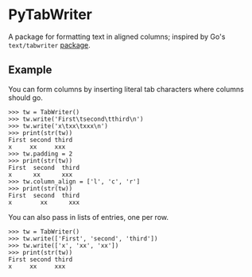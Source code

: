 PyTabWriter
===========

A package for formatting text in aligned columns; inspired by Go's `text/tabwriter` [package](http://golang.org/pkg/text/tabwriter).

Example
-------

You can form columns by inserting literal tab characters where columns
should go.

    >>> tw = TabWriter()
    >>> tw.write('First\tsecond\tthird\n')
    >>> tw.write('x\txx\txxx\n')
    >>> print(str(tw))
    First second third
    x     xx     xxx
    >>> tw.padding = 2
    >>> print(str(tw))
    First  second  third
    x      xx      xxx
    >>> tw.column_align = ['l', 'c', 'r']
    >>> print(str(tw))
    First  second  third
    x        xx      xxx
    
You can also pass in lists of entries, one per row.

    >>> tw = TabWriter()
    >>> tw.write(['First', 'second', 'third'])
    >>> tw.write(['x', 'xx', 'xx'])
    >>> print(str(tw))
    First second third
    x     xx     xxx
